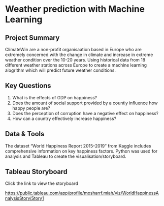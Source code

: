 # Weather prediction with Machine Learning

## Project Summary
ClimateWin are a non-profit organisaation based in Europe who are extremely concerned with the change in climate and increase in extreme weather condition over the 10-20 years. Using historical data from 18 different weather stations across Europe to create a machine learning alogrithm which will predict future weather conditions.

## Key Questions 

1. What is the effects of GDP on happiness?
2. Does the amount of social support provided by a countiy influence how happy people are?
3. Does the perception of  corruption have a negative effect on happiness?
4. How can a country effectively increase  happiness?

## Data & Tools

The dataset “World Happiness Report 2015–2019” from Kaggle includes comprehensive information on key happiness factors. Python was used for analysis and Tableau  to create the visualisation/storyboard. 

## Tableau Storyboard

Click the link to view the storyboard

https://public.tableau.com/app/profile/mosharrf.miah/viz/WorldHappinessAnalysisStory/Story1

